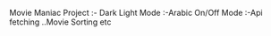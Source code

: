 Movie Maniac Project 
 :- Dark Light Mode 
 :-Arabic On/Off Mode 
 :-Api fetching ..Movie Sorting etc
